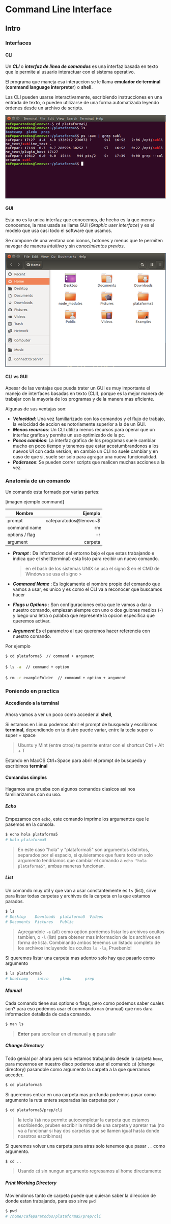 
# Command Line Interface


## Intro

### Interfaces

#### CLI

Un _**CLI**_ o _**interfaz de línea de comandos**_ es una interfaz basada en texto que le permite al usuario interactuar con el sistema operativo.

El programa que maneja esa interaccion se le llama **emulador de terminal** (**command language interpreter**) o **shell**.

Las CLI pueden usarse interactivamente, escribiendo instrucciones en una entrada de texto, o pueden utilizarse de una forma automatizada leyendo órdenes desde un archivo de scripts.

![Command Line Interface](../img/cli.png)

#### GUI

Esta no es la unica interfaz que conocemos, de hecho es la que menos conocemos, la mas usada se llama GUI (_Graphic user interface_) y es el modelo que usa casi todo el software que usamos.

Se compone de una ventana con iconos, botones y menus que te permiten navegar de manera _intuitiva_ y sin _conocimientos previos_.

![Graphic User Interface](../img/gui.png)

#### CLI vs GUI

Apesar de las ventajas que pueda trater un GUI es muy importante el manejo de interfaces basadas en texto (CLI), porque es la mejor manera de trabajar con la mayoria de los programas y de la manera mas eficiente.

Algunas de sus ventajas son:

  * _**Velocidad**_: Una vez familiarizado con los comandos y el flujo de trabajo, la velocidad de accion es notoriamente superior a la de un GUI.
  * _**Menos recursos**_: Un CLI utiliza menos recursos para operar que un interfaz grafica y permite un uso optimizado de la pc.
  * _**Pocos cambios**_: La interfaz grafica de los programas suele cambiar mucho en poco tiempo y tenemos que estar acostumbrandonos a los nuevos UI con cada version, en cambio un CLI no suele cambiar y en caso de que si, suele ser solo para agragar una nueva funcionalidad.
  * _**Poderosos**_: Se pueden correr scripts que realicen muchas acciones a la vez.


### Anatomia de un comando

Un comando esta formado por varias partes:

[imagen ejemplo command]

| Nombre         | Ejemplo                |  
| -------------- |-----------------------:|
| prompt         | cafeparatodos@lenovo~$ |
| command name   | rm                     |
| options / flag | -r                     |
| argument       | carpeta                |

* __*Prompt*__ : Da informacion del entorno bajo el que estas trabajando e indica que el shell(terminal) esta listo para recibir un nuevo comando.

  > en el bash de los sistemas UNIX se usa el signo $
  > en el CMD de Windows se usa el signo >

* __*Command Name*__ : Es logicamente el nombre propio del comando que vamos a usar, es unico y es como el CLI va a reconocer que buscamos hacer

* __*Flags u Options*__ : Son configuraciones extra que le vamos a dar a nuestro comando, empiezan siempre con uno o dos guiones medios (-) y luego una letra o palabra que represente la opcion especifica que queremos activar.

* __*Argument*__ Es el parametro al que queremos hacer referencia con nuestro comando.

Por ejemplo 

``` bash
$ cd plataforma5  // command + argument

$ ls -a  // command + option

$ rm -r exampleFolder  // command + option + argument
```

### Poniendo en practica

#### Accediendo a la terminal

Ahora vamos a ver un poco como acceder al **shell**,

Si estamos en Linux podemos abrir el prompt de busqueda y escribimos **terminal**, dependiendo en tu distro puede variar, entre la tecla super o super + space

> Ubuntu y Mint (entre otros) te permite entrar con el shortcut Ctrl + Alt + T

Estando en MacOS Ctrl+Space para abrir el prompt de busqueda y escribimos **terminal**

#### Comandos simples

Hagamos una prueba con algunos comandos clasicos asi nos familiarizamos con su uso.

##### Echo

Empezamos con `echo`, este comando imprime los argumentos que le pasemos en la consola.

``` bash
$ echo hola plataforma5
# hola plataforma5
```

> En este caso "hola" y "plataforma5" son argumentos distintos, separados por el espacio, si quisieramos que fuera todo un solo argumento tendriamos que cambiar el comando a `echo "hola plataforma5"`, ambas maneras funcionan.

##### List

Un comando muy util y que van a usar constantemente es `ls` (list), sirve para listar todas carpetas y archivos de la carpeta en la que estamos parados.

``` bash
$ ls
# Desktop    Downloads  plataforma5  Videos 
# Documents  Pictures   Public
```

> Agregandole `-a` (all) como option pordemos listar los archivos ocultos tambien, o `-l` (list) para obtener mas informacion de los archivos en forma de lista. Combinando ambos tenemos un listado completo de los archivos incluyendo los ocultos `ls -la`, Pruebenlo!
 
Si queremos listar una carpeta mas adentro solo hay que pasarlo como argumento

``` bash
$ ls plataforma5
# bootcamp    intro     pledu      prep 
```

##### Manual

Cada comando tiene sus options o flags, pero como podemos saber cuales son?
para eso podemos usar el commando `man` (manual) que nos dara informacion detallada de cada comando.

``` bash
$ man ls
```

> **Enter** para scrollear en el manual y **q** para salir

##### Change Directory

Todo genial por ahora pero solo estamos trabajando desde la carpeta `home`, para movernos en nuestro disco podemos usar el comando `cd` (change directory) pasandole como argumento la carpeta a la que querramos acceder.

``` bash
$ cd plataforma5
```

Si queremos entrar en una carpeta mas profunda podemos pasar como argumento la ruta entera separadas las carpetas por `/`

``` bash
$ cd plataforma5/prep/cli
```

> la tecla `Tab` nos permite autocompletar la carpeta que estamos escribiendo, pruben escribir la mitad de una carpeta y apretar `Tab` (no va a funcionar si hay dos carpetas que se llamen igual hasta donde nosotros escribimos)

Si queremos volver una carpeta para atras solo tenemos que pasar `..` como argumento.

``` bash
$ cd ..
```

> Usando `cd` sin nungun argumento regresamos al home directamente

##### Print Working Directory

Moviendonos tanto de carpeta puede que quieran saber la direccion de donde estan trabajando, para eso sirve `pwd`

``` bash
$ pwd
# /home/cafeparatodos/plataforma5/prep/cli
```



